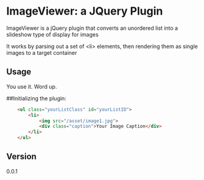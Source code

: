 ImageViewer: a JQuery Plugin
===========

ImageViewer is a jQuery plugin that converts an unordered list into a slideshow type of display for images

It works by parsing out a set of &lt;li&gt; elements, then rendering them as single images to a target container
	
## Usage
You use it. Word up.


##Initializing the plugin:

```html
	<ul class="yourListClass" id="yourListID">
		<li>
			<img src="/asset/image1.jpg">
			<div class="caption">Your Image Caption</div>
		</li>
	</ul>
```

## Version
0.0.1